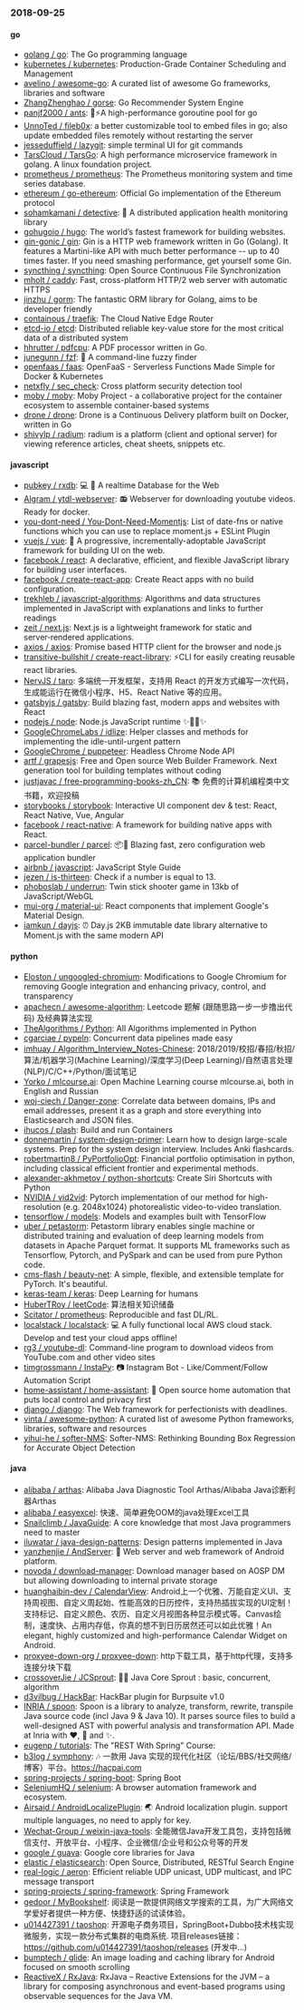 ### 2018-09-25

#### go
* [golang / go](https://github.com/golang/go): The Go programming language
* [kubernetes / kubernetes](https://github.com/kubernetes/kubernetes): Production-Grade Container Scheduling and Management
* [avelino / awesome-go](https://github.com/avelino/awesome-go): A curated list of awesome Go frameworks, libraries and software
* [ZhangZhenghao / gorse](https://github.com/ZhangZhenghao/gorse): Go Recommender System Engine
* [panjf2000 / ants](https://github.com/panjf2000/ants): 🐜⚡️A high-performance goroutine pool for go
* [UnnoTed / fileb0x](https://github.com/UnnoTed/fileb0x): a better customizable tool to embed files in go; also update embedded files remotely without restarting the server
* [jesseduffield / lazygit](https://github.com/jesseduffield/lazygit): simple terminal UI for git commands
* [TarsCloud / TarsGo](https://github.com/TarsCloud/TarsGo): A high performance microservice framework in golang. A linux foundation project.
* [prometheus / prometheus](https://github.com/prometheus/prometheus): The Prometheus monitoring system and time series database.
* [ethereum / go-ethereum](https://github.com/ethereum/go-ethereum): Official Go implementation of the Ethereum protocol
* [sohamkamani / detective](https://github.com/sohamkamani/detective): 🔎 A distributed application health monitoring library
* [gohugoio / hugo](https://github.com/gohugoio/hugo): The world’s fastest framework for building websites.
* [gin-gonic / gin](https://github.com/gin-gonic/gin): Gin is a HTTP web framework written in Go (Golang). It features a Martini-like API with much better performance -- up to 40 times faster. If you need smashing performance, get yourself some Gin.
* [syncthing / syncthing](https://github.com/syncthing/syncthing): Open Source Continuous File Synchronization
* [mholt / caddy](https://github.com/mholt/caddy): Fast, cross-platform HTTP/2 web server with automatic HTTPS
* [jinzhu / gorm](https://github.com/jinzhu/gorm): The fantastic ORM library for Golang, aims to be developer friendly
* [containous / traefik](https://github.com/containous/traefik): The Cloud Native Edge Router
* [etcd-io / etcd](https://github.com/etcd-io/etcd): Distributed reliable key-value store for the most critical data of a distributed system
* [hhrutter / pdfcpu](https://github.com/hhrutter/pdfcpu): A PDF processor written in Go.
* [junegunn / fzf](https://github.com/junegunn/fzf): 🌸 A command-line fuzzy finder
* [openfaas / faas](https://github.com/openfaas/faas): OpenFaaS - Serverless Functions Made Simple for Docker & Kubernetes
* [netxfly / sec_check](https://github.com/netxfly/sec_check): Cross platform security detection tool
* [moby / moby](https://github.com/moby/moby): Moby Project - a collaborative project for the container ecosystem to assemble container-based systems
* [drone / drone](https://github.com/drone/drone): Drone is a Continuous Delivery platform built on Docker, written in Go
* [shivylp / radium](https://github.com/shivylp/radium): radium is a platform (client and optional server) for viewing reference articles, cheat sheets, snippets etc.

#### javascript
* [pubkey / rxdb](https://github.com/pubkey/rxdb): 💻 📱 A realtime Database for the Web
* [Algram / ytdl-webserver](https://github.com/Algram/ytdl-webserver): 📻 Webserver for downloading youtube videos. Ready for docker.
* [you-dont-need / You-Dont-Need-Momentjs](https://github.com/you-dont-need/You-Dont-Need-Momentjs): List of date-fns or native functions which you can use to replace moment.js + ESLint Plugin
* [vuejs / vue](https://github.com/vuejs/vue): 🖖 A progressive, incrementally-adoptable JavaScript framework for building UI on the web.
* [facebook / react](https://github.com/facebook/react): A declarative, efficient, and flexible JavaScript library for building user interfaces.
* [facebook / create-react-app](https://github.com/facebook/create-react-app): Create React apps with no build configuration.
* [trekhleb / javascript-algorithms](https://github.com/trekhleb/javascript-algorithms): Algorithms and data structures implemented in JavaScript with explanations and links to further readings
* [zeit / next.js](https://github.com/zeit/next.js): Next.js is a lightweight framework for static and server‑rendered applications.
* [axios / axios](https://github.com/axios/axios): Promise based HTTP client for the browser and node.js
* [transitive-bullshit / create-react-library](https://github.com/transitive-bullshit/create-react-library): ⚡CLI for easily creating reusable react libraries.
* [NervJS / taro](https://github.com/NervJS/taro): 多端统一开发框架，支持用 React 的开发方式编写一次代码，生成能运行在微信小程序、H5、React Native 等的应用。
* [gatsbyjs / gatsby](https://github.com/gatsbyjs/gatsby): Build blazing fast, modern apps and websites with React
* [nodejs / node](https://github.com/nodejs/node): Node.js JavaScript runtime ✨🐢🚀✨
* [GoogleChromeLabs / idlize](https://github.com/GoogleChromeLabs/idlize): Helper classes and methods for implementing the idle-until-urgent pattern
* [GoogleChrome / puppeteer](https://github.com/GoogleChrome/puppeteer): Headless Chrome Node API
* [artf / grapesjs](https://github.com/artf/grapesjs): Free and Open source Web Builder Framework. Next generation tool for building templates without coding
* [justjavac / free-programming-books-zh_CN](https://github.com/justjavac/free-programming-books-zh_CN): 📚 免费的计算机编程类中文书籍，欢迎投稿
* [storybooks / storybook](https://github.com/storybooks/storybook): Interactive UI component dev & test: React, React Native, Vue, Angular
* [facebook / react-native](https://github.com/facebook/react-native): A framework for building native apps with React.
* [parcel-bundler / parcel](https://github.com/parcel-bundler/parcel): 📦🚀 Blazing fast, zero configuration web application bundler
* [airbnb / javascript](https://github.com/airbnb/javascript): JavaScript Style Guide
* [jezen / is-thirteen](https://github.com/jezen/is-thirteen): Check if a number is equal to 13.
* [phoboslab / underrun](https://github.com/phoboslab/underrun): Twin stick shooter game in 13kb of JavaScript/WebGL
* [mui-org / material-ui](https://github.com/mui-org/material-ui): React components that implement Google's Material Design.
* [iamkun / dayjs](https://github.com/iamkun/dayjs): ⏰ Day.js 2KB immutable date library alternative to Moment.js with the same modern API

#### python
* [Eloston / ungoogled-chromium](https://github.com/Eloston/ungoogled-chromium): Modifications to Google Chromium for removing Google integration and enhancing privacy, control, and transparency
* [apachecn / awesome-algorithm](https://github.com/apachecn/awesome-algorithm): Leetcode 题解 (跟随思路一步一步撸出代码) 及经典算法实现
* [TheAlgorithms / Python](https://github.com/TheAlgorithms/Python): All Algorithms implemented in Python
* [cgarciae / pypeln](https://github.com/cgarciae/pypeln): Concurrent data pipelines made easy
* [imhuay / Algorithm_Interview_Notes-Chinese](https://github.com/imhuay/Algorithm_Interview_Notes-Chinese): 2018/2019/校招/春招/秋招/算法/机器学习(Machine Learning)/深度学习(Deep Learning)/自然语言处理(NLP)/C/C++/Python/面试笔记
* [Yorko / mlcourse.ai](https://github.com/Yorko/mlcourse.ai): Open Machine Learning course mlcourse.ai, both in English and Russian
* [woj-ciech / Danger-zone](https://github.com/woj-ciech/Danger-zone): Correlate data between domains, IPs and email addresses, present it as a graph and store everything into Elasticsearch and JSON files.
* [ihucos / plash](https://github.com/ihucos/plash): Build and run Containers
* [donnemartin / system-design-primer](https://github.com/donnemartin/system-design-primer): Learn how to design large-scale systems. Prep for the system design interview. Includes Anki flashcards.
* [robertmartin8 / PyPortfolioOpt](https://github.com/robertmartin8/PyPortfolioOpt): Financial portfolio optimisation in python, including classical efficient frontier and experimental methods.
* [alexander-akhmetov / python-shortcuts](https://github.com/alexander-akhmetov/python-shortcuts): Create Siri Shortcuts with Python
* [NVIDIA / vid2vid](https://github.com/NVIDIA/vid2vid): Pytorch implementation of our method for high-resolution (e.g. 2048x1024) photorealistic video-to-video translation.
* [tensorflow / models](https://github.com/tensorflow/models): Models and examples built with TensorFlow
* [uber / petastorm](https://github.com/uber/petastorm): Petastorm library enables single machine or distributed training and evaluation of deep learning models from datasets in Apache Parquet format. It supports ML frameworks such as Tensorflow, Pytorch, and PySpark and can be used from pure Python code.
* [cms-flash / beauty-net](https://github.com/cms-flash/beauty-net): A simple, flexible, and extensible template for PyTorch. It's beautiful.
* [keras-team / keras](https://github.com/keras-team/keras): Deep Learning for humans
* [HuberTRoy / leetCode](https://github.com/HuberTRoy/leetCode): 算法相关知识储备
* [Scitator / prometheus](https://github.com/Scitator/prometheus): Reproducible and fast DL/RL.
* [localstack / localstack](https://github.com/localstack/localstack): 💻 A fully functional local AWS cloud stack. Develop and test your cloud apps offline!
* [rg3 / youtube-dl](https://github.com/rg3/youtube-dl): Command-line program to download videos from YouTube.com and other video sites
* [timgrossmann / InstaPy](https://github.com/timgrossmann/InstaPy): 📷 Instagram Bot - Like/Comment/Follow Automation Script
* [home-assistant / home-assistant](https://github.com/home-assistant/home-assistant): 🏡 Open source home automation that puts local control and privacy first
* [django / django](https://github.com/django/django): The Web framework for perfectionists with deadlines.
* [vinta / awesome-python](https://github.com/vinta/awesome-python): A curated list of awesome Python frameworks, libraries, software and resources
* [yihui-he / softer-NMS](https://github.com/yihui-he/softer-NMS): Softer-NMS: Rethinking Bounding Box Regression for Accurate Object Detection

#### java
* [alibaba / arthas](https://github.com/alibaba/arthas): Alibaba Java Diagnostic Tool Arthas/Alibaba Java诊断利器Arthas
* [alibaba / easyexcel](https://github.com/alibaba/easyexcel): 快速、简单避免OOM的java处理Excel工具
* [Snailclimb / JavaGuide](https://github.com/Snailclimb/JavaGuide): A core knowledge that most Java programmers need to master
* [iluwatar / java-design-patterns](https://github.com/iluwatar/java-design-patterns): Design patterns implemented in Java
* [yanzhenjie / AndServer](https://github.com/yanzhenjie/AndServer): 🍒 Web server and web framework of Android platform.
* [novoda / download-manager](https://github.com/novoda/download-manager): Download manager based on AOSP DM but allowing downloading to internal private storage
* [huanghaibin-dev / CalendarView](https://github.com/huanghaibin-dev/CalendarView): Android上一个优雅、万能自定义UI、支持周视图、自定义周起始、性能高效的日历控件，支持热插拔实现的UI定制！支持标记、自定义颜色、农历、自定义月视图各种显示模式等。Canvas绘制，速度快、占用内存低，你真的想不到日历居然还可以如此优雅！An elegant, highly customized and high-performance Calendar Widget on Android.
* [proxyee-down-org / proxyee-down](https://github.com/proxyee-down-org/proxyee-down): http下载工具，基于http代理，支持多连接分块下载
* [crossoverJie / JCSprout](https://github.com/crossoverJie/JCSprout): 👨‍🎓 Java Core Sprout : basic, concurrent, algorithm
* [d3vilbug / HackBar](https://github.com/d3vilbug/HackBar): HackBar plugin for Burpsuite v1.0
* [INRIA / spoon](https://github.com/INRIA/spoon): Spoon is a library to analyze, transform, rewrite, transpile Java source code (incl Java 9 & Java 10). It parses source files to build a well-designed AST with powerful analysis and transformation API. Made at Inria with ❤️, 🍻 and ✨.
* [eugenp / tutorials](https://github.com/eugenp/tutorials): The "REST With Spring" Course:
* [b3log / symphony](https://github.com/b3log/symphony): 🎶 一款用 Java 实现的现代化社区（论坛/BBS/社交网络/博客）平台。https://hacpai.com
* [spring-projects / spring-boot](https://github.com/spring-projects/spring-boot): Spring Boot
* [SeleniumHQ / selenium](https://github.com/SeleniumHQ/selenium): A browser automation framework and ecosystem.
* [Airsaid / AndroidLocalizePlugin](https://github.com/Airsaid/AndroidLocalizePlugin): 🌏 Android localization plugin. support multiple languages, no need to apply for key.
* [Wechat-Group / weixin-java-tools](https://github.com/Wechat-Group/weixin-java-tools): 全能微信Java开发工具包，支持包括微信支付、开放平台、小程序、企业微信/企业号和公众号等的开发
* [google / guava](https://github.com/google/guava): Google core libraries for Java
* [elastic / elasticsearch](https://github.com/elastic/elasticsearch): Open Source, Distributed, RESTful Search Engine
* [real-logic / aeron](https://github.com/real-logic/aeron): Efficient reliable UDP unicast, UDP multicast, and IPC message transport
* [spring-projects / spring-framework](https://github.com/spring-projects/spring-framework): Spring Framework
* [gedoor / MyBookshelf](https://github.com/gedoor/MyBookshelf): 阅读是一款提供网络文学搜索的工具，为广大网络文学爱好者提供一种方便、快捷舒适的试读体验。
* [u014427391 / taoshop](https://github.com/u014427391/taoshop): 开源电子商务项目，SpringBoot+Dubbo技术栈实现微服务，实现一款分布式集群的电商系统. 项目releases链接：https://github.com/u014427391/taoshop/releases (开发中...)
* [bumptech / glide](https://github.com/bumptech/glide): An image loading and caching library for Android focused on smooth scrolling
* [ReactiveX / RxJava](https://github.com/ReactiveX/RxJava): RxJava – Reactive Extensions for the JVM – a library for composing asynchronous and event-based programs using observable sequences for the Java VM.
